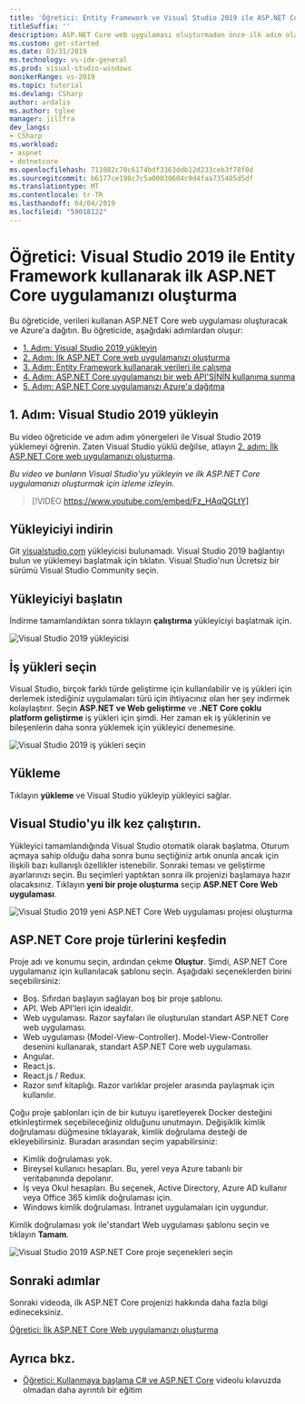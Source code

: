 ```yaml
---
title: 'Öğretici: Entity Framework ve Visual Studio 2019 ile ASP.NET Core web uygulaması oluşturma'
titleSuffix: ''
description: ASP.NET Core web uygulaması oluşturmadan önce ilk adım olarak, Visual Studio 2019 bu videosu ve adım adım yönergeleri ile nasıl yükleneceğini öğrenin.
ms.custom: get-started
ms.date: 03/31/2019
ms.technology: vs-ide-general
ms.prod: visual-studio-windows
monikerRange: vs-2019
ms.topic: tutorial
ms.devlang: CSharp
author: ardalis
ms.author: tglee
manager: jillfra
dev_langs:
- CSharp
ms.workload:
- aspnet
- dotnetcore
ms.openlocfilehash: 711082c70c6174bdf3363ddb12d233ceb3f78f0d
ms.sourcegitcommit: b6177ce198c7c5a00030604c9d4faa735405d5df
ms.translationtype: MT
ms.contentlocale: tr-TR
ms.lasthandoff: 04/04/2019
ms.locfileid: "59018122"
---
```

# <a name="tutorial-create-your-first-aspnet-core-app-using-entity-framework-with-visual-studio-2019"></a>Öğretici: Visual Studio 2019 ile Entity Framework kullanarak ilk ASP.NET Core uygulamanızı oluşturma

Bu öğreticide, verileri kullanan ASP.NET Core web uygulaması oluşturacak ve Azure'a dağıtın. Bu öğreticide, aşağıdaki adımlardan oluşur:

- [1. Adım: Visual Studio 2019 yükleyin](#step-1-install-visual-studio-2019)
- [2. Adım: İlk ASP.NET Core web uygulamanızı oluşturma](tutorial-aspnet-core-ef-step-02.md)
- [3. Adım: Entity Framework kullanarak verileri ile çalışma](tutorial-aspnet-core-ef-step-03.md)
- [4. Adım: ASP.NET Core uygulamanızı bir web API'SİNİN kullanıma sunma](tutorial-aspnet-core-ef-step-04.md)
- [5. Adım: ASP.NET Core uygulamanızı Azure'a dağıtma](tutorial-aspnet-core-ef-step-05.md)

## <a name="step-1-install-visual-studio-2019"></a>1. Adım: Visual Studio 2019 yükleyin

Bu video öğreticide ve adım adım yönergeleri ile Visual Studio 2019 yüklemeyi öğrenin. Zaten Visual Studio yüklü değilse, atlayın [2. adım: İlk ASP.NET Core web uygulamanızı oluşturma](tutorial-aspnet-core-ef-step-02.md).

_Bu video ve bunların Visual Studio'yu yükleyin ve ilk ASP.NET Core uygulamanızı oluşturmak için izleme izleyin._

> [!VIDEO https://www.youtube.com/embed/Fz_HAqQGLtY]

## <a name="download-the-installer"></a>Yükleyiciyi indirin

Git [visualstudio.com](https://visualstudio.com) yükleyicisi bulunamadı. Visual Studio 2019 bağlantıyı bulun ve yüklemeyi başlatmak için tıklatın. Visual Studio'nun Ücretsiz bir sürümü Visual Studio Community seçin.

## <a name="start-the-installer"></a>Yükleyiciyi başlatın

İndirme tamamlandıktan sonra tıklayın **çalıştırma** yükleyiciyi başlatmak için.

![Visual Studio 2019 yükleyicisi](media/vs-2019/vs2019-installer.png)

## <a name="choose-workloads"></a>İş yükleri seçin

Visual Studio, birçok farklı türde geliştirme için kullanılabilir ve iş yükleri için derlemek istediğiniz uygulamaları türü için ihtiyacınız olan her şey indirmek kolaylaştırır. Seçin **ASP.NET ve Web geliştirme** ve **.NET Core çoklu platform geliştirme** iş yükleri için şimdi. Her zaman ek iş yüklerinin ve bileşenlerin daha sonra yüklemek için yükleyici denemesine.

![Visual Studio 2019 iş yükleri seçin](media/vs-2019/vs2019-choose-workloads.png)

## <a name="install"></a>Yükleme

Tıklayın **yükleme** ve Visual Studio yükleyip yükleyici sağlar.

## <a name="run-visual-studio-for-the-first-time"></a>Visual Studio'yu ilk kez çalıştırın.

Yükleyici tamamlandığında Visual Studio otomatik olarak başlatma. Oturum açmaya sahip olduğu daha sonra bunu seçtiğiniz artık onunla ancak için ilişkili bazı kullanışlı özellikler istenebilir. Sonraki teması ve geliştirme ayarlarınızı seçin. Bu seçimleri yaptıktan sonra ilk projenizi başlamaya hazır olacaksınız. Tıklayın **yeni bir proje oluşturma** seçip **ASP.NET Core Web uygulaması**.

![Visual Studio 2019 yeni ASP.NET Core Web uygulaması projesi oluşturma](media/vs-2019/vs2019-create-new-project.png)

## <a name="explore-aspnet-core-project-types"></a>ASP.NET Core proje türlerini keşfedin

Proje adı ve konumu seçin, ardından çekme **Oluştur**. Şimdi, ASP.NET Core uygulamanız için kullanılacak şablonu seçin. Aşağıdaki seçeneklerden birini seçebilirsiniz:

- Boş. Sıfırdan başlayın sağlayan boş bir proje şablonu.
- API. Web API'leri için idealdir.
- Web uygulaması. Razor sayfaları ile oluşturulan standart ASP.NET Core web uygulaması.
- Web uygulaması (Model-View-Controller). Model-View-Controller desenini kullanarak, standart ASP.NET Core web uygulaması.
- Angular.
- React.js.
- React.js / Redux.
- Razor sınıf kitaplığı. Razor varlıklar projeler arasında paylaşmak için kullanılır.

Çoğu proje şablonları için de bir kutuyu işaretleyerek Docker desteğini etkinleştirmek seçebileceğiniz olduğunu unutmayın. Değişiklik kimlik doğrulaması düğmesine tıklayarak, kimlik doğrulama desteği de ekleyebilirsiniz. Buradan arasından seçim yapabilirsiniz:

- Kimlik doğrulaması yok.
- Bireysel kullanıcı hesapları. Bu, yerel veya Azure tabanlı bir veritabanında depolanır.
- İş veya Okul hesapları. Bu seçenek, Active Directory, Azure AD kullanır veya Office 365 kimlik doğrulaması için.
- Windows kimlik doğrulaması. İntranet uygulamaları için uygundur.

Kimlik doğrulaması yok ile'standart Web uygulaması şablonu seçin ve tıklayın **Tamam**.

![Visual Studio 2019 ASP.NET Core proje seçenekleri seçin](media/vs-2019/vs2019-choose-aspnetcore-project.png)

## <a name="next-steps"></a>Sonraki adımlar

Sonraki videoda, ilk ASP.NET Core projenizi hakkında daha fazla bilgi edineceksiniz.

[Öğretici: İlk ASP.NET Core Web uygulamanızı oluşturma](tutorial-aspnet-core-ef-step-02.md)

## <a name="see-also"></a>Ayrıca bkz.

- [Öğretici: Kullanmaya başlama C# ve ASP.NET Core](tutorial-aspnet-core.md) videolu kılavuzda olmadan daha ayrıntılı bir eğitim
